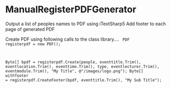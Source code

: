 # ManualRegisterPDFGenerator
Output a list of peoples names to PDF using iTextSharp5
Add footer to each page of generated PDF


Create PDF using following calls to the class library....
<code>
 PDF registerpdf = new PDF();

 Byte[] bpdf = registerpdf.Create(people, eventtitle.Trim(), eventlocation.Trim(), eventtime.Trim(), type, eventlecturer.Trim(), eventmodule.Trim(), "My Title", @"/images/logo.png");
 Byte[] withfooter = registerpdf.CreateFooter(bpdf, eventtitle.Trim(), "My Sub Title");
</code>
